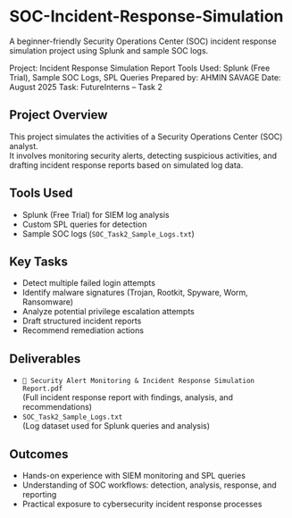 # SOC-Incident-Response-Simulation

A beginner-friendly Security Operations Center (SOC) incident response simulation project using Splunk and sample SOC logs.

Project: Incident Response Simulation Report 
Tools Used: Splunk (Free Trial), Sample SOC Logs, SPL Queries
Prepared by: AHMIN SAVAGE 
Date: August 2025
Task: FutureInterns – Task 2



## Project Overview
This project simulates the activities of a Security Operations Center (SOC) analyst.  
It involves monitoring security alerts, detecting suspicious activities, and drafting incident response reports based on simulated log data.

## Tools Used
- Splunk (Free Trial) for SIEM log analysis
- Custom SPL queries for detection
- Sample SOC logs (`SOC_Task2_Sample_Logs.txt`)

## Key Tasks
- Detect multiple failed login attempts
- Identify malware signatures (Trojan, Rootkit, Spyware, Worm, Ransomware)
- Analyze potential privilege escalation attempts
- Draft structured incident reports
- Recommend remediation actions

## Deliverables
- `🔐 Security Alert Monitoring & Incident Response Simulation Report.pdf`  
  (Full incident response report with findings, analysis, and recommendations)  
- `SOC_Task2_Sample_Logs.txt`  
  (Log dataset used for Splunk queries and analysis)

## Outcomes
- Hands-on experience with SIEM monitoring and SPL queries
- Understanding of SOC workflows: detection, analysis, response, and reporting
- Practical exposure to cybersecurity incident response processes
